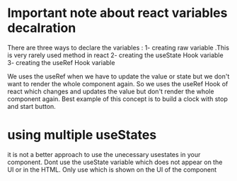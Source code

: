 # Important note about react variables decalration

There are three ways to declare the variables :
1- creating raw variable .This is very rarely used method in react
2- creating the useState Hook variable
3- creating the useRef Hook variable

We uses the useRef when we have to update the value or state but we don't want to render the whole component again.
So we uses the useRef Hook of react which changes and updates the value but don't render the whole component again.
Best example of this concept is to build a clock with stop and start button.

# using multiple useStates

it is not a better approach to use the unecessary usestates in your component. Dont use the useState variable which does not appear on the UI or in the HTML. Only use which is shown on the UI of the component
